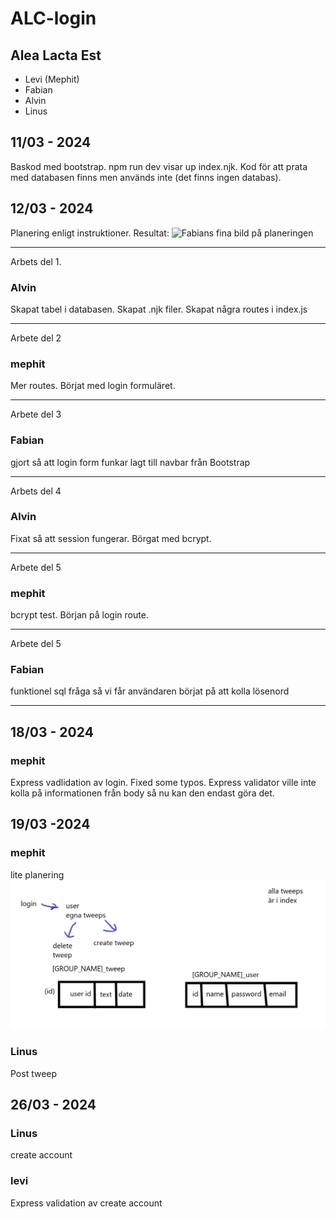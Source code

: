 # ALC-login
## Alea Lacta Est
* Levi (Mephit)
* Fabian
* Alvin
* Linus

## 11/03 - 2024
Baskod med bootstrap.
npm run dev visar up index.njk.
Kod för att prata med databasen finns men används inte (det finns ingen databas).

## 12/03 - 2024
Planering enligt instruktioner.
Resultat:
![Fabians fina bild på planeringen](planering.jpg)

--- 

Arbets del 1.

### Alvin

Skapat tabel i databasen.
Skapat .njk filer.
Skapat några routes i index.js

---

Arbete del 2

### mephit

Mer routes.
Börjat med login formuläret.

---

Arbete del 3

### Fabian

gjort så att login form funkar
lagt till navbar från Bootstrap

---

Arbets del 4

### Alvin

Fixat så att session fungerar.
Börgat med bcrypt.

---

Arbete del 5

### mephit

bcrypt test.
Början på login route.

---

Arbete del 5

### Fabian

funktionel sql fråga så vi får användaren
börjat på att kolla lösenord

---

## 18/03 - 2024

### mephit

Express vadlidation av login.
Fixed some typos.
Express validator ville inte kolla på informationen från body så nu kan den endast göra det.

## 19/03 -2024

### mephit

lite planering
![Levis fruktansvärda paint 3d sketch](tweep_plans.jpg)

### Linus

Post tweep

## 26/03 - 2024

### Linus

create account

### levi

Express validation av create account